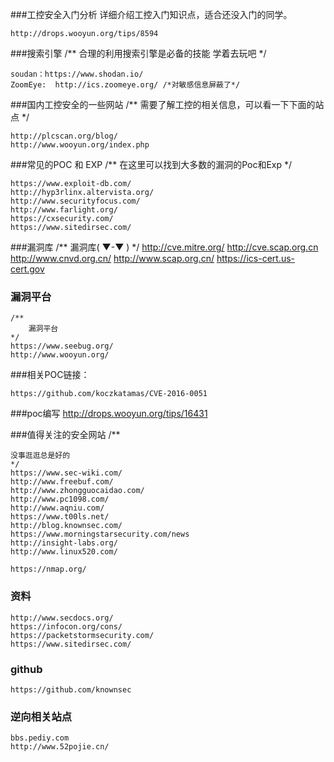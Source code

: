 ###工控安全入门分析
	详细介绍工控入门知识点，适合还没入门的同学。

	http://drops.wooyun.org/tips/8594
###搜索引擎	
	/**
		合理的利用搜索引擎是必备的技能
		学着去玩吧
	*/

	soudan：https://www.shodan.io/ 
	ZoomEye:  http://ics.zoomeye.org/ /*对敏感信息屏蔽了*/
###国内工控安全的一些网站
	/**
	需要了解工控的相关信息，可以看一下下面的站点
	*/


	http://plcscan.org/blog/     
	http://www.wooyun.org/index.php
###常见的POC 和 EXP
	/**
	在这里可以找到大多数的漏洞的Poc和Exp
	*/


	https://www.exploit-db.com/  
	http://hyp3rlinx.altervista.org/
	http://www.securityfocus.com/
	http://www.farlight.org/
	https://cxsecurity.com/
	https://www.sitedirsec.com/
###漏洞库
	/**
		漏洞库( ▼-▼ )
	*/
	http://cve.mitre.org/
	http://cve.scap.org.cn
	http://www.cnvd.org.cn/
	http://www.scap.org.cn/
	https://ics-cert.us-cert.gov


### 漏洞平台
	/**
		漏洞平台
	*/
	https://www.seebug.org/
	http://www.wooyun.org/

###相关POC链接：
	
	https://github.com/koczkatamas/CVE-2016-0051

###poc编写
	http://drops.wooyun.org/tips/16431


###值得关注的安全网站
	/**

	没事逛逛总是好的
	*/
	https://www.sec-wiki.com/
	http://www.freebuf.com/
	http://www.zhongguocaidao.com/
	http://www.pc1098.com/
	http://www.aqniu.com/
	https://www.t00ls.net/
	http://blog.knownsec.com/
	https://www.morningstarsecurity.com/news
	http://insight-labs.org/
	http://www.linux520.com/

	https://nmap.org/
### 资料
	http://www.secdocs.org/
	https://infocon.org/cons/
	https://packetstormsecurity.com/
	https://www.sitedirsec.com/
### github

	https://github.com/knownsec

### 逆向相关站点
	bbs.pediy.com
	http://www.52pojie.cn/